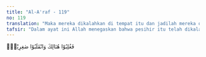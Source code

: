 ```yaml
---
title: "Al-A'raf - 119"
no: 119
translation: "Maka mereka dikalahkan di tempat itu dan jadilah mereka orang-orang yang hina."
tafsir: "Dalam ayat ini Allah menegaskan bahwa pesihir itu telah dikalahkan di tempat itu, dan jadilah mereka orang-orang yang hina dina. Artinya bila sebelum peristiwa itu, para pesihir merasa bangga percaya diri secara berlebihan, maka setelah kekalahan itu tersingkaplah kebohongan dan kepalsuan mereka, karena sihir mereka tidak mempunyai kekuatan sama sekali. Di samping itu, karena kekalahan tersebut, sirnalah sudah harapan mereka untuk mendapatkan harta benda, pangkat dan kekayaan yang tadinya telah dijanjikan Firaun kepada mereka.\n\nKekalahan para pesihir tersebut berarti kekalahan Firaun dan para pembesarnya. Pada mulanya mereka percaya bahwa para pesihir yang terpandai yang mereka kumpulkan dari berbagai tempat dalam wilayah kekuasaannya, dengan mudah dapat mengalahkan Nabi Musa. Karena itu ia mengobral janji, tetapi ternyata para pesihirnya itu mengalami kekalahan, dan Nabi Musa mendapat kemenangan, maka pudarlah harapan Firaun dan pemuka-pemukanya untuk dapat mempertahankan kebesaran dan kekuasaannya. Hilanglah kehebatan mereka di mata orang banyak, dan jadilah mereka orang-orang yang hina. Apalagi peristiwa tersebut terjadi pada salah satu hari raya mereka dan tidak disaksikan orang banyak. Mengenai ini Allah berfirman dalam ayat lain:\n\nDia (Musa) berkata, \"(Perjanjian) waktu (untuk pertemuan kami dengan kamu itu) ialah pada hari raya dan hendaklah orang-orang dikumpulkan pada pagi hari (dhuha).\" (thaha/20: 59)"
---
```


فَغُلِبُوْا هُنَالِكَ وَانْقَلَبُوْا صٰغِرِيْنَۚ 
